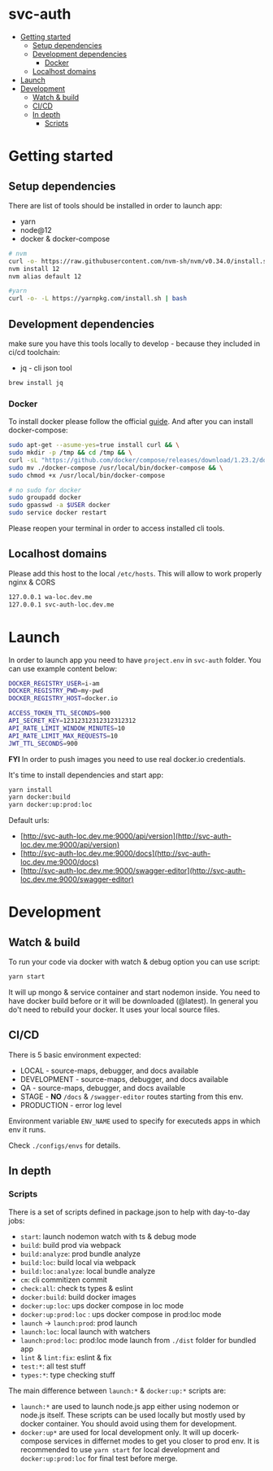 # svc-auth

<!-- toc -->

- [Getting started](#getting-started)
    * [Setup dependencies](#setup-dependencies)
    * [Development dependencies](#development-dependencies)
        + [Docker](#docker)
    * [Localhost domains](#localhost-domains)
- [Launch](#launch)
- [Development](#development)
    * [Watch & build](#watch--build)
    * [CI/CD](#cicd)
    * [In depth](#in-depth)
        + [Scripts](#scripts)
    
<!-- tocstop -->

  
# Getting started

## Setup dependencies

There are list of tools should be installed in order to launch app:

- yarn
- node@12
- docker & docker-compose

```bash
# nvm
curl -o- https://raw.githubusercontent.com/nvm-sh/nvm/v0.34.0/install.sh | bash
nvm install 12
nvm alias default 12

#yarn 
curl -o- -L https://yarnpkg.com/install.sh | bash

```

## Development dependencies
make sure you have this tools locally to develop - because they included in ci/cd toolchain:

- jq - cli json tool

```bash
brew install jq
```

### Docker

To install docker please follow the official [guide](https://hub.docker.com/?overlay=onboarding). And after you can install docker-compose:

```bash
sudo apt-get --asume-yes=true install curl && \
sudo mkdir -p /tmp && cd /tmp && \
curl -sL "https://github.com/docker/compose/releases/download/1.23.2/docker-compose-$(uname -s)-$(uname -m)" > ./docker-compose && \
sudo mv ./docker-compose /usr/local/bin/docker-compose && \
sudo chmod +x /usr/local/bin/docker-compose

# no sudo for docker
sudo groupadd docker
sudo gpasswd -a $USER docker
sudo service docker restart
```

Please reopen your terminal in order to access installed cli tools.

## Localhost domains

Please add this host to the local `/etc/hosts`. This will allow to work properly nginx & CORS

```bash
127.0.0.1 wa-loc.dev.me
127.0.0.1 svc-auth-loc.dev.me

```

# Launch

In order to launch app you need to have `project.env` in `svc-auth` folder. You can use example content below:

```bash
DOCKER_REGISTRY_USER=i-am
DOCKER_REGISTRY_PWD=my-pwd
DOCKER_REGISTRY_HOST=docker.io

ACCESS_TOKEN_TTL_SECONDS=900
API_SECRET_KEY=12312312312312312312
API_RATE_LIMIT_WINDOW_MINUTES=10
API_RATE_LIMIT_MAX_REQUESTS=10
JWT_TTL_SECONDS=900
```

**FYI** In order to push images you need to use real docker.io credentials.

It's time to install dependencies and start app:

```bash
yarn install
yarn docker:build
yarn docker:up:prod:loc
```

Default urls: 

- [http://svc-auth-loc.dev.me:9000/api/version](http://svc-auth-loc.dev.me:9000/api/version)
- [http://svc-auth-loc.dev.me:9000/docs](http://svc-auth-loc.dev.me:9000/docs)
- [http://svc-auth-loc.dev.me:9000/swagger-editor](http://svc-auth-loc.dev.me:9000/swagger-editor)

# Development



## Watch & build

To run your code via docker with watch & debug option you can use script:

```bash
yarn start
```

It will up mongo & service container and start nodemon inside. You need to have docker build before or it will be downloaded (@latest). In general you do't need to rebuild your docker. It uses your local source files.

## CI/CD

There is 5 basic environment expected: 

- LOCAL - source-maps, debugger, and docs available
- DEVELOPMENT - source-maps, debugger, and docs available
- QA - source-maps, debugger, and docs available
- STAGE - **NO** `/docs` & `/swagger-editor` routes starting from this env.
- PRODUCTION - error log level

Environment variable `ENV_NAME` used to specify for executeds apps in which env it runs.

Check `./configs/envs` for details.

## In depth


### Scripts
There is a set of scripts defined in package.json to help with day-to-day jobs:

- `start`: launch nodemon watch with ts & debug mode
- `build`: build prod via webpack
- `build:analyze`: prod bundle analyze
- `build:loc`: build local via webpack
- `build:loc:analyze`: local bundle analyze
- `cm`: cli commitizen commit
- `check:all`: check ts types & eslint
- `docker:build`: build docker images
- `docker:up:loc`: ups docker compose in loc mode 
- `docker:up:prod:loc` : ups docker compose in prod:loc mode
- `launch` -> `launch:prod`: prod launch
- `launch:loc`: local launch with watchers 
- `launch:prod:loc`: prod:loc mode launch from `./dist` folder for bundled app 
- `lint` & `lint:fix`: eslint & fix
- `test:*`: all test stuff
- `types:*`: type checking stuff


The main difference between `launch:*` & `docker:up:*` scripts are:

- `launch:*` are used to launch node.js app either using nodemon or node.js itself. These scripts can be used locally but mostly used by docker container. You should avoid using them for development.
- `docker:up*` are used for local development only. It will up docerk-compose services in differnet modes to get you closer to prod env. It is recommended to use `yarn start` for local development and `docker:up:prod:loc` for final test before merge.
